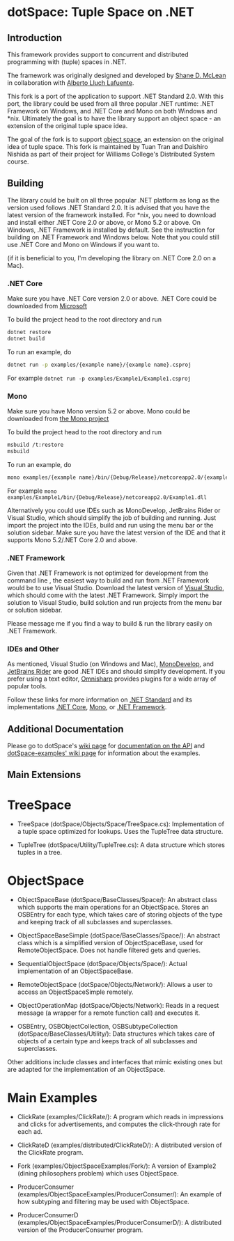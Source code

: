 # dotSpace: Tuple Space on .NET

## Introduction

This framework provides support to concurrent and distributed programming with (tuple) spaces in .NET.

The framework was originally designed and developed by [Shane D. McLean](https://github.com/sequenze) in collaboration with [Alberto Lluch Lafuente](https://github.com/albertolluch).

This fork is a port of the application to support .NET Standard 2.0. With this port, the library could be used from all three popular .NET runtime: .NET Framework on Windows, and .NET Core and Mono on both Windows and *nix. Ultimately the goal is to have the library support an object space - an extension of the original tuple space idea.

The goal of the fork is to support [object space](docs/Proposal.md), an extension on the original idea of tuple space. This fork is maintained by Tuan Tran and Daishiro Nishida as part of their project for Williams College's Distributed System course.

## Building

The library could be built on all three popular .NET platform as long as the version used follows .NET Standard 2.0. It is advised that you have the latest version of the framework installed. For *nix, you need to download and install either .NET Core 2.0 or above, or Mono 5.2 or above. On Windows, .NET Framework is installed by default. See the instruction for building on .NET Framework and Windows below. Note that you could still use .NET Core and Mono on Windows if you want to.

(if it is beneficial to you, I'm developing the library on .NET Core 2.0 on a Mac).

### .NET Core

Make sure you have .NET Core version 2.0 or above. .NET Core could be downloaded from [Microsoft](https://www.microsoft.com/net/learn/get-started)

To build the project head to the root directory and run

```bash
dotnet restore
dotnet build
```

To run an example, do

```bash
dotnet run -p examples/{example name}/{example name}.csproj
```

For example `dotnet run -p examples/Example1/Example1.csproj`

### Mono

Make sure you have Mono version 5.2 or above. Mono could be downloaded from [the Mono project](http://www.mono-project.com/download/)

To build the project head to the root directory and run

```bash
msbuild /t:restore
msbuild
```

To run an example, do

```bash
mono examples/{example name}/bin/{Debug/Release}/netcoreapp2.0/{example name}.dll
```

For example `mono examples/Example1/bin/{Debug/Release}/netcoreapp2.0/Example1.dll`

Alternatively you could use IDEs such as MonoDevelop, JetBrains Rider or Visual Studio, which should simplify the job of building and running. Just import the project into the IDEs, build and run using the menu bar or the solution sidebar. Make sure you have the latest version of the IDE and that it supports Mono 5.2/.NET Core 2.0 and above.

### .NET Framework

Given that .NET Framework is not optimized for development from the command line , the easiest way to build and run from .NET Framework would be to use Visual Studio. Download the latest version of [Visual Studio](https://www.visualstudio.com/downloads/), which should come with the latest .NET Framework. Simply import the solution to Visual Studio, build solution and run projects from the menu bar or solution sidebar.

Please message me if you find a way to build & run the library easily on .NET Framework.

### IDEs and Other

As mentioned, Visual Studio (on Windows and Mac), [MonoDevelop](http://www.monodevelop.com/download/), and [JetBrains Rider](https://www.jetbrains.com/rider/download/) are good .NET IDEs and should simplify development. If you prefer using a text editor, [Omnisharp](http://www.omnisharp.net/#integrations) provides plugins for a wide array of popular tools.

Follow these links for more information on [.NET Standard](https://docs.microsoft.com/en-us/dotnet/standard/get-started) and its implementations [.NET Core](https://docs.microsoft.com/en-us/dotnet/core/index), [Mono](http://www.mono-project.com/docs/), or [.NET Framework](https://docs.microsoft.com/en-us/dotnet/framework/).

## Additional Documentation

Please go to dotSpace's [wiki page](https://github.com/pSpaces/dotSpace/wiki) for [documentation on the API](https://github.com/pSpaces/dotSpace/wiki/basics) and [dotSpace-examples' wiki page](https://github.com/pSpaces/dotSpace-Examples/wiki) for information about the examples.

## Main Extensions

# TreeSpace

* TreeSpace (dotSpace/Objects/Space/TreeSpace.cs): Implementation of a tuple space optimized for lookups. Uses the TupleTree data structure.

* TupleTree (dotSpace/Utility/TupleTree.cs): A data structure which stores tuples in a tree.

# ObjectSpace

* ObjectSpaceBase (dotSpace/BaseClasses/Space/): An abstract class which supports the main operations for an ObjectSpace. Stores an OSBEntry for each type, which takes care of storing objects of the type and keeping track of all subclasses and superclasses.

* ObjectSpaceBaseSimple (dotSpace/BaseClasses/Space/): An abstract class which is a simplified version of ObjectSpaceBase, used for RemoteObjectSpace. Does not handle filtered gets and queries.

* SequentialObjectSpace (dotSpace/Objects/Space/): Actual implementation of an ObjectSpaceBase.

* RemoteObjectSpace (dotSpace/Objects/Network/): Allows a user to access an ObjectSpaceSimple remotely.

* ObjectOperationMap (dotSpace/Objects/Network): Reads in a request message (a wrapper for a remote function call) and executes it.

* OSBEntry, OSBObjectCollection, OSBSubtypeCollection (dotSpace/BaseClasses/Utility/): Data structures which takes care of objects of a certain type and keeps track of all subclasses and superclasses.

Other additions include classes and interfaces that mimic existing ones but are adapted for the implementation of an ObjectSpace.

# Main Examples

* ClickRate (examples/ClickRate/): A program which reads in impressions and clicks for advertisements, and computes the click-through rate for each ad.

* ClickRateD (examples/distributed/ClickRateD/): A distributed version of the ClickRate program.

* Fork (examples/ObjectSpaceExamples/Fork/): A version of Example2 (dining philosophers problem) which uses ObjectSpace.

* ProducerConsumer (examples/ObjectSpaceExamples/ProducerConsumer/): An example of how subtyping and filtering may be used with ObjectSpace.

* ProducerConsumerD (examples/ObjectSpaceExamples/ProducerConsumerD/): A distributed version of the ProducerConsumer program.
